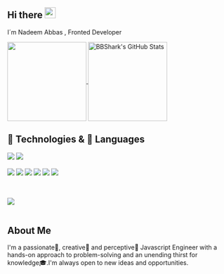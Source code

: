 ## Hi there <img src="https://media.giphy.com/media/hvRJCLFzcasrR4ia7z/giphy.gif" width="25px"></a>

I´m Nadeem Abbas , Fronted Developer
<p>
  <a href="https://github.com/nadeemabbas0474" >
    <img align="center" src="https://github-readme-stats.vercel.app/api/top-langs/?layout=compact&username=nadeemabbas0474&hide=java,html&title_color=ffffff&text_color=c9cacc&icon_color=2bbc8a&bg_color=1d1f21" height="180px"/>
  </a>
  <a href="https://github.com/nadeemabbas0474" >
    <img align="center" src="https://github-readme-stats.vercel.app/api?username=nadeemabbas0474&show_icons=true&line_height=27&count_private=true&title_color=ffffff&text_color=c9cacc&icon_color=2bbc8a&bg_color=1d1f21" alt="BBShark's GitHub Stats" height="180px"/>
  </a>
 </p>

## 🔧 Technologies & 📖 Languages

<div display="flex">
  <img src="https://img.shields.io/badge/HTML5-E34F26?style=for-the-badge&logo=html5&logoColor=white">
  <img src="https://img.shields.io/badge/CSS3-1572B6?style=for-the-badge&logo=css3&logoColor=white">
  <br/>
  <br/>
  <img src="https://img.shields.io/badge/-VS%20Code-007ACC?style=flat-square&logo=visual-studio-code">
  <img src="https://img.shields.io/badge/-MatrialUI-0081CB?style=flat-square&logo=material-UI">
  <img src="https://img.shields.io/badge/TypeScript-007ACC?style=for-the-badge&logo=typescript&logoColor=white">
  <img src="https://img.shields.io/badge/React-20232A?style=for-the-badge&logo=react&logoColor=61DAFB">
  <img src="https://img.shields.io/badge/Redux-339933?style=for-the-badge&logo=nodedotjs&logoColor=white">
  <img src="https://img.shields.io/badge/Git-F05032?style=for-the-badge&logo=git&logoColor=white">
<div/>

<br></br>
    <img src="https://activity-graph.herokuapp.com/graph?username=nadeemabbas0474&theme=redical&hide_border=true">
<br></br>

## About Me

I'm a passionate🥇, creative🎨 and perceptive🔭 Javascript Engineer with a hands-on approach to problem-solving and an unending thirst for knowledge🎓.I'm always open to new ideas and opportunities.

